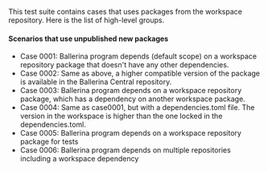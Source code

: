 This test suite contains cases that uses packages from the workspace repository. Here is the list of high-level groups.

#### Scenarios that use unpublished new packages
- Case 0001: Ballerina program depends (default scope) on a workspace repository package that doesn't have any other dependencies.
- Case 0002: Same as above, a higher compatible version of the package is available in the Ballerina Central repository.
- Case 0003: Ballerina program depends on a workspace repository package, which has a dependency on another workspace package.
- Case 0004: Same as case0001, but with a dependencies.toml file. The version in the workspace is higher than the one locked in the dependencies.toml.
- Case 0005: Ballerina program depends on a workspace repository package for tests
- Case 0006: Ballerina program depends on multiple repositories including a workspace dependency